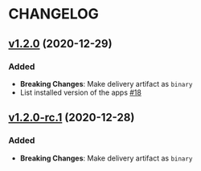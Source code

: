 # CHANGELOG

## [v1.2.0](https://github.com/NubeIO/rubix-service/tree/v1.2.0) (2020-12-29)

### Added

- **Breaking Changes**: Make delivery artifact as `binary`
- List installed version of the apps [#18](https://github.com/NubeIO/rubix-service/issues/18)

## [v1.2.0-rc.1](https://github.com/NubeIO/rubix-service/tree/v1.2.0-rc.1) (2020-12-28)

### Added

- **Breaking Changes**: Make delivery artifact as `binary`

